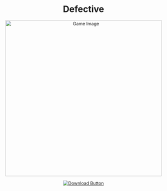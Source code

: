 <h1 align="center">Defective</h1>

<p align="center">
  <img src="your-image-url" alt="Game Image" width="500">
</p>

<p align="center">
  <a href="your-download-link">
    <img src="https://img.shields.io/badge/Download-Now-green?style=for-the-badge&logo=github" alt="Download Button">
  </a>
</p>